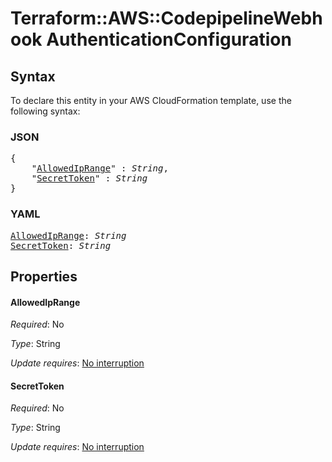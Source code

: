 # Terraform::AWS::CodepipelineWebhook AuthenticationConfiguration

## Syntax

To declare this entity in your AWS CloudFormation template, use the following syntax:

### JSON

<pre>
{
    "<a href="#allowediprange" title="AllowedIpRange">AllowedIpRange</a>" : <i>String</i>,
    "<a href="#secrettoken" title="SecretToken">SecretToken</a>" : <i>String</i>
}
</pre>

### YAML

<pre>
<a href="#allowediprange" title="AllowedIpRange">AllowedIpRange</a>: <i>String</i>
<a href="#secrettoken" title="SecretToken">SecretToken</a>: <i>String</i>
</pre>

## Properties

#### AllowedIpRange

_Required_: No

_Type_: String

_Update requires_: [No interruption](https://docs.aws.amazon.com/AWSCloudFormation/latest/UserGuide/using-cfn-updating-stacks-update-behaviors.html#update-no-interrupt)

#### SecretToken

_Required_: No

_Type_: String

_Update requires_: [No interruption](https://docs.aws.amazon.com/AWSCloudFormation/latest/UserGuide/using-cfn-updating-stacks-update-behaviors.html#update-no-interrupt)

